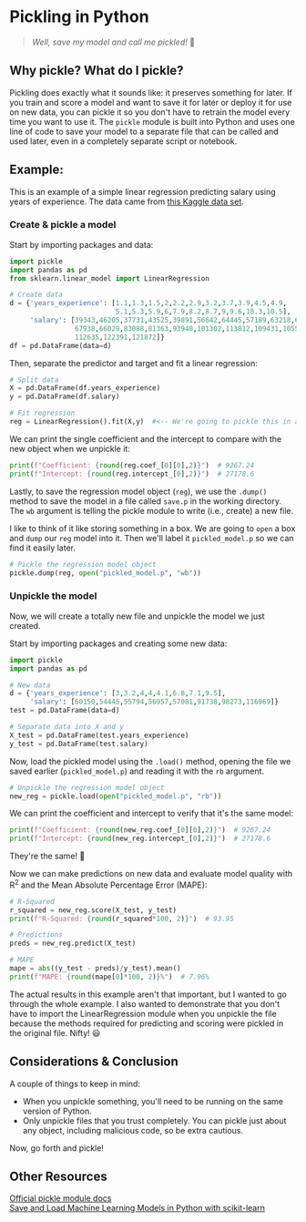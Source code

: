 # Pickling in Python

>_Well, save my model and call me pickled!_ :cucumber:

## Why pickle?  What do I pickle?
Pickling does exactly what it sounds like: it preserves something for later.  If you train and score a model and want to save it for later or deploy it for use on new data, you can pickle it so you don't have to retrain the model every time you want to use it.  The `pickle` module is built into Python and uses one line of code to save your model to a separate file that can be called and used later, even in a completely separate script or notebook.

## Example:
This is an example of a simple linear regression predicting salary using years of experience.  The data came from [this Kaggle data set](https://www.kaggle.com/rohankayan/years-of-experience-and-salary-dataset).

### Create & pickle a model
Start by importing packages and data:

```python
import pickle
import pandas as pd
from sklearn.linear_model import LinearRegression

# Create data
d = {'years_experience': [1.1,1.3,1.5,2,2.2,2.9,3.2,3.7,3.9,4.5,4.9,
                          5.1,5.3,5.9,6,7.9,8.2,8.7,9,9.6,10.3,10.5],
     'salary': [39343,46205,37731,43525,39891,56642,64445,57189,63218,61111,
                67938,66029,83088,81363,93940,101302,113812,109431,105582,
                112635,122391,121872]}
df = pd.DataFrame(data=d)
```

Then, separate the predictor and target and fit a linear regression:

```python
# Split data
X = pd.DataFrame(df.years_experience)
y = pd.DataFrame(df.salary)

# Fit regression
reg = LinearRegression().fit(X,y)  #<-- We're going to pickle this in a minute
```

We can print the single coefficient and the intercept to compare with the new object when we unpickle it:

```python
print(f"Coefficient: {round(reg.coef_[0][0],2)}")  # 9267.24
print(f"Intercept: {round(reg.intercept_[0],2)}")  # 27178.6
```

Lastly, to save the regression model object (`reg`), we use the `.dump()` method to save the model in a file called `save.p` in the working directory.  The `wb` argument is telling the pickle module to write (i.e., create) a new file.

I like to think of it like storing something in a box. We are going to `open` a box and `dump` our `reg` model into it.  Then we'll label it `pickled_model.p` so we can find it easily later.

```python
# Pickle the regression model object
pickle.dump(reg, open("pickled_model.p", "wb"))
```

### Unpickle the model
Now, we will create a totally new file and unpickle the model we just created.

Start by importing packages and creating some new data:
```python
import pickle
import pandas as pd

# New data
d = {'years_experience': [3,3.2,4,4,4.1,6.8,7.1,9.5],
     'salary': [60150,54445,55794,56957,57081,91738,98273,116969]}
test = pd.DataFrame(data=d)

# Separate data into X and y
X_test = pd.DataFrame(test.years_experience)
y_test = pd.DataFrame(test.salary)
```

Now, load the pickled model using the `.load()` method, opening the file we saved earlier (`pickled_model.p`) and reading it with the `rb` argument.

```python
# Unpickle the regression model object
new_reg = pickle.load(open("pickled_model.p", "rb"))
```

We can print the coefficient and intercept to verify that it's the same model:

```python
print(f"Coefficient: {round(new_reg.coef_[0][0],2)}")  # 9267.24
print(f"Intercept: {round(new_reg.intercept_[0],2)}")  # 27178.6
```

They're the same! :tada:

Now we can make predictions on new data and evaluate model quality with R<sup>2</sup> and the Mean Absolute Percentage Error (MAPE):

```python
# R-Squared
r_squared = new_reg.score(X_test, y_test)
print(f"R-Squared: {round(r_squared*100, 2)}")  # 93.95

# Predictions
preds = new_reg.predict(X_test)

# MAPE
mape = abs((y_test - preds)/y_test).mean()
print(f"MAPE: {round(mape[0]*100, 2)}%")  # 7.96%
```

The actual results in this example aren't that important, but I wanted to go through the whole example.  I also wanted to demonstrate that you don't have to import the LinearRegression module when you unpickle the file because the methods required for predicting and scoring were pickled in the original file.  Nifty! :smiley:


## Considerations & Conclusion
A couple of things to keep in mind:
- When you unpickle something, you'll need to be running on the same version of Python.
- Only unpickle files that you trust completely.  You can pickle just about any object, including malicious code, so be extra cautious.


Now, go forth and pickle!


## Other Resources
[Official pickle module docs](https://docs.python.org/3/library/pickle.html)  
[Save and Load Machine Learning Models in Python with scikit-learn](https://machinelearningmastery.com/save-load-machine-learning-models-python-scikit-learn/)
